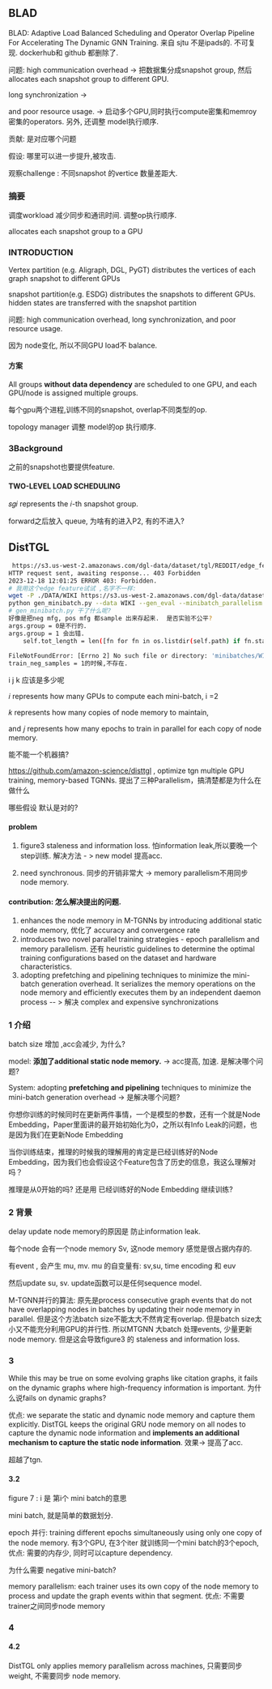 ## BLAD

BLAD: Adaptive Load Balanced Scheduling and Operator Overlap Pipeline For Accelerating The Dynamic GNN Training.  来自 sjtu 不是ipads的.  不可复现. dockerhub和 github 都删除了.

问题:  high communication overhead  ->  把数据集分成snapshot group, 然后allocates each snapshot group to different  GPU. 

long synchronization ->

and poor resource usage.  ->  启动多个GPU,同时执行compute密集和memroy 密集的operators.  另外, 还调整 model执行顺序. 

贡献:  是对应哪个问题

假设:    哪里可以进一步提升,被攻击. 

观察challenge  :   不同snapshot 的vertice 数量差距大.   

### 摘要

调度workload 减少同步和通讯时间.  调整op执行顺序.

allocates each snapshot group to a GPU

### INTRODUCTION

Vertex partition (e.g. Aligraph, DGL, PyGT) distributes the vertices of each graph snapshot to different GPUs

snapshot partition(e.g. ESDG) distributes the snapshots to different GPUs.  hidden states are transferred with the snapshot partition

问题: high communication overhead, long synchronization, and poor resource usage.

因为 node变化, 所以不同GPU load不 balance. 

#### 方案

All groups **without data dependency** are scheduled to one GPU, and each GPU/node is assigned multiple groups.

每个gpu两个进程,训练不同的snapshot, overlap不同类型的op.

topology manager 调整 model的op 执行顺序. 

### 3Background

之前的snapshot也要提供feature. 

#### TWO-LEVEL LOAD SCHEDULING

 𝑠𝑔𝑖 represents the 𝑖-th snapshot group.

forward之后放入 queue,  为啥有的进入P2, 有的不进入? 



## DistTGL

```bash
 https://s3.us-west-2.amazonaws.com/dgl-data/dataset/tgl/REDDIT/edge_features_e0.pt
HTTP request sent, awaiting response... 403 Forbidden
2023-12-18 12:01:25 ERROR 403: Forbidden.
# 我用这个edge feature试试 ,名字不一样:
wget -P ./DATA/WIKI https://s3.us-west-2.amazonaws.com/dgl-data/dataset/tgl/WIKI/edge_features.pt 
python gen_minibatch.py --data WIKI --gen_eval --minibatch_parallelism 2
# gen_minibatch.py 干了什么呢? 
好像是把neg mfg, pos mfg 都sample 出来存起来.  是否实验不公平? 
args.group = 0是不行的. 
args.group = 1 会出错. 
    self.tot_length = len([fn for fn in os.listdir(self.path) if fn.startswith('{}_pos'.format(mode))]) // minibatch_parallelism
    
FileNotFoundError: [Errno 2] No such file or directory: 'minibatches/WIKI_1_49_32/'
train_neg_samples = 1的时候,不存在. 
```

i j  k 应该是多少呢    

 𝑖 represents how many GPUs to compute each mini-batch,  i =2 

 𝑘 represents how many copies of node memory to maintain, 

and 𝑗 represents how many epochs to train in parallel for each copy of node memory.

能不能一个机器搞?

 https://github.com/amazon-science/disttgl  , optimize tgn multiple GPU training, memory-based TGNNs.  提出了三种Parallelism，搞清楚都是为什么在做什么



哪些假设 默认是对的? 

#### problem

1. figure3  staleness and information loss.  怕information leak,所以要晚一个step训练.  解决方法 - > new model  提高acc. 

2. need synchronous.  同步的开销非常大  ->  memory parallelism不用同步node memory.  

#### contribution:  怎么解决提出的问题.

1. enhances the node memory in M-TGNNs by introducing additional static node memory,   优化了 accuracy and convergence rate 
2. introduces two novel parallel training strategies - epoch parallelism and memory parallelism.   还有  heuristic guidelines to determine the optimal training configurations based on the dataset and hardware characteristics.
3. adopting prefetching and pipelining techniques to minimize the mini-batch generation overhead. It serializes the memory operations on the node memory and efficiently executes them by an independent daemon process -- >  解决 complex and expensive synchronizations

### 1 介绍

batch size 增加 ,acc会减少, 为什么? 

model: **添加了additional static node memory.**   -> acc提高, 加速. 是解决哪个问题? 

System:  adopting **prefetching and pipelining** techniques to minimize the mini-batch generation overhead   ->  是解决哪个问题? 

你想你训练的时候同时在更新两件事情，一个是模型的参数，还有一个就是Node Embedding，Paper里面讲的最开始初始化为0，之所以有Info Leak的问题，也是因为我们在更新Node Embedding

当你训练结束，推理的时候我的理解用的肯定是已经训练好的Node Embedding，因为我们也会假设这个Feature包含了历史的信息，我这么理解对吗？

推理是从0开始的吗?  还是用 已经训练好的Node Embedding 继续训练?



### 2 背景

delay update node memory的原因是 防止information leak.

每个node 会有一个node memory Sv,  这node memory  感觉是很占据内存的. 

有event , 会产生  mu, mv.  mu 的自变量有:  sv,su, time encoding 和 euv

然后update su, sv.  update函数可以是任何sequence model. 





M-TGNN并行的算法:  原先是process consecutive graph events that do not have overlapping nodes in batches by updating their node memory in parallel. 但是这个方法batch size不能太大不然肯定有overlap.    但是batch size太小又不能充分利用GPU的并行性. 所以MTGNN 大batch 处理events,  少量更新 node memory.  但是这会导致figure3 的 staleness and information loss.

###  3

While this may be true on some evolving graphs like citation graphs, it fails on the dynamic graphs where  high-frequency information is important.  为什么说fails on dynamic graphs?   

优点:  we separate the static and dynamic node memory and capture them explicitly.  DistTGL keeps the original GRU node memory on all nodes to capture the dynamic node information and **implements an additional mechanism to capture the static node information**.  效果-> 提高了acc. 

超越了tgn. 

#### 3.2

figure 7 :  i  是 第i个 mini batch的意思

mini batch, 就是简单的数据划分. 

epoch 并行: training different epochs simultaneously using only one copy of the node memory.  有3个GPU, 在3个iter 就训练同一个mini batch的3个epoch, 优点: 需要的内存少, 同时可以capture dependency. 

为什么需要 negative mini-batch? 

memory parallelism: each trainer uses its own copy of the node memory to process and update the graph events within that segment.  优点: 不需要trainer之间同步node memory

### 4

#### 4.2

DistTGL only applies memory parallelism across machines,  只需要同步weight, 不需要同步 node memory. 



